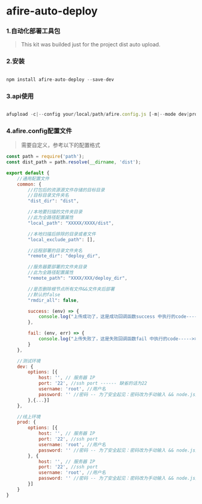 <!--
 * @Author: your name
 * @Date: 2020-08-29 14:27:20
 * @LastEditTime: 2020-09-25 13:50:24
 * @LastEditors: Please set LastEditors
 * @Description: In User Settings Edit
 * @FilePath: /afire-auto-deploy/README.md
-->
# afire-auto-deploy
### 1.自动化部署工具包
>This kit was builded just for the project dist auto upload.

### 2.安装
```javascript

npm install afire-auto-deploy --save-dev

```

### 3.api使用
```javascript

afupload -c|--config your/local/path/afire.config.js [-m|--mode dev|prod]

```

### 4.afire.config配置文件
>需要自定义，参考以下的配置格式

```javascript
const path = require('path');
const dist_path = path.resolve(__dirname, 'dist');

export default {
    //通用配置文件
    common: {
        //打包后的资源源文件存储的目标目录
        //目标目录文件夹名
        "dist_dir": "dist",

        //本地要扫描的文件夹目录
        //此为全路径配置属性
        "local_path": "XXXXX/XXXX/dist",

        //本地扫描后排除的目录或者文件
        "local_exclude_path": [],

        //远程部署的目录文件夹名
        "remote_dir": "deploy_dir",

        //服务器要部署的文件夹目录
        //此为全路径配置属性
        "remote_path": "XXXX/XXX/deploy_dir",

        //是否删除根节点所有文件&&文件夹后部署
        //默认的false
        "rmdir_all": false,

        success: (env) => {
            console.log("上传成功了，这是成功回调函数success 中执行的code----->>>>", env);
        },

        fail: (env, err) => {
            console.log("上传失败了，这是失败回调函数fail 中执行的code----->>>", env, err);
        }
    },

    //测试环境
    dev: {
        options: [{
            host: '', // 服务器 IP
            port: '22', //ssh port ------ 缺省的话为22
            username: 'root', //用户名
            password: '' //密码 -- 为了安全起见：密码改为手动输入 && node.js从cmd动态读取
        },{...}]
    },

    //线上环境
    prod: {
        options: [{
            host: '', // 服务器 IP
            port: '22', //ssh port
            username: 'root', //用户名
            password: '' //密码 -- 为了安全起见：密码改为手动输入 && node.js从cmd动态读取
        }, {
            host: '', // 服务器 IP
            port: '22', //ssh port
            username: 'root', //用户名
            password: '' //密码 -- 为了安全起见：密码改为手动输入 && node.js从cmd动态读取
        }]
    }
}
```